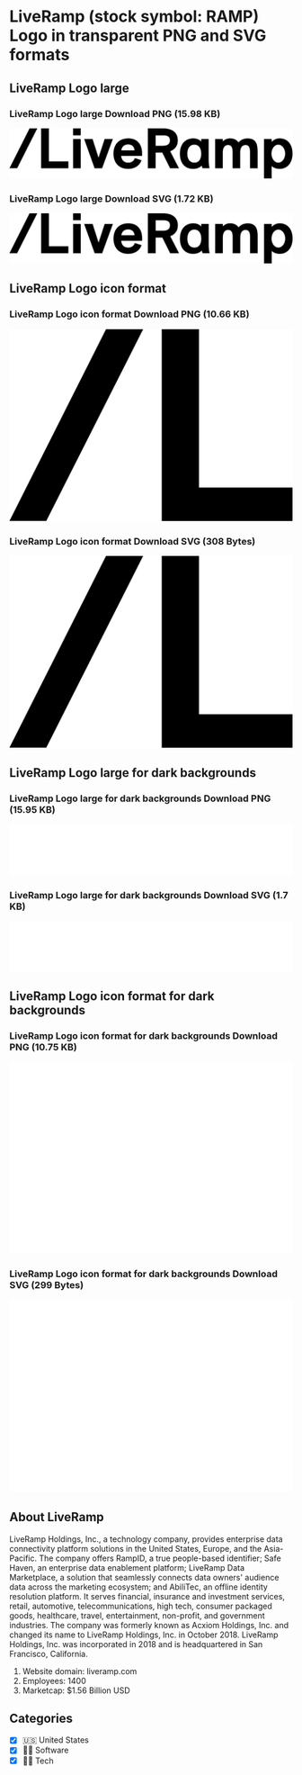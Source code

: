 # LiveRamp (stock symbol: RAMP) Logo in transparent PNG and SVG formats

## LiveRamp Logo large

### LiveRamp Logo large Download PNG (15.98 KB)

![LiveRamp Logo large Download PNG (15.98 KB)](/img/orig/RAMP_BIG-a064c86c.png)

### LiveRamp Logo large Download SVG (1.72 KB)

![LiveRamp Logo large Download SVG (1.72 KB)](/img/orig/RAMP_BIG-a8f406a3.svg)

## LiveRamp Logo icon format

### LiveRamp Logo icon format Download PNG (10.66 KB)

![LiveRamp Logo icon format Download PNG (10.66 KB)](/img/orig/RAMP-a01ece19.png)

### LiveRamp Logo icon format Download SVG (308 Bytes)

![LiveRamp Logo icon format Download SVG (308 Bytes)](/img/orig/RAMP-4867fcf6.svg)

## LiveRamp Logo large for dark backgrounds

### LiveRamp Logo large for dark backgrounds Download PNG (15.95 KB)

![LiveRamp Logo large for dark backgrounds Download PNG (15.95 KB)](/img/orig/RAMP_BIG.D-ca7a43cb.png)

### LiveRamp Logo large for dark backgrounds Download SVG (1.7 KB)

![LiveRamp Logo large for dark backgrounds Download SVG (1.7 KB)](/img/orig/RAMP_BIG.D-f71a767a.svg)

## LiveRamp Logo icon format for dark backgrounds

### LiveRamp Logo icon format for dark backgrounds Download PNG (10.75 KB)

![LiveRamp Logo icon format for dark backgrounds Download PNG (10.75 KB)](/img/orig/RAMP.D-606abe24.png)

### LiveRamp Logo icon format for dark backgrounds Download SVG (299 Bytes)

![LiveRamp Logo icon format for dark backgrounds Download SVG (299 Bytes)](/img/orig/RAMP.D-7215a127.svg)

## About LiveRamp

LiveRamp Holdings, Inc., a technology company, provides enterprise data connectivity platform solutions in the United States, Europe, and the Asia-Pacific. The company offers RampID, a true people-based identifier; Safe Haven, an enterprise data enablement platform; LiveRamp Data Marketplace, a solution that seamlessly connects data owners' audience data across the marketing ecosystem; and AbiliTec, an offline identity resolution platform. It serves financial, insurance and investment services, retail, automotive, telecommunications, high tech, consumer packaged goods, healthcare, travel, entertainment, non-profit, and government industries. The company was formerly known as Acxiom Holdings, Inc. and changed its name to LiveRamp Holdings, Inc. in October 2018. LiveRamp Holdings, Inc. was incorporated in 2018 and is headquartered in San Francisco, California.

1. Website domain: liveramp.com
2. Employees: 1400
3. Marketcap: $1.56 Billion USD


## Categories
- [x] 🇺🇸 United States
- [x] 👨‍💻 Software
- [x] 👩‍💻 Tech
